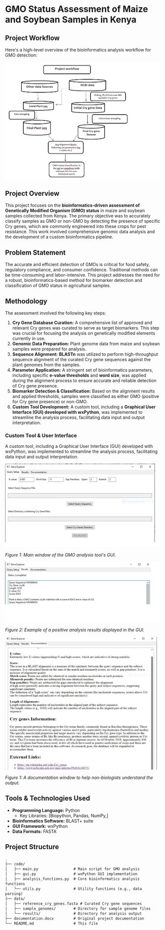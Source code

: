 # GMO Status Assessment of Maize and Soybean Samples in Kenya

## Project Workflow

Here's a high-level overview of the bioinformatics analysis workflow for GMO detection:

![GMO Analysis Workflow Diagram](images/gmo_analysis_workflow.png)

## Project Overview

This project focuses on the **bioinformatics-driven assessment of Genetically Modified Organism (GMO) status** in maize and soybean samples collected from Kenya. The primary objective was to accurately classify samples as GMO or non-GMO by detecting the presence of specific Cry genes, which are commonly engineered into these crops for pest resistance. This work involved comprehensive genomic data analysis and the development of a custom bioinformatics pipeline.

## Problem Statement

The accurate and efficient detection of GMOs is critical for food safety, regulatory compliance, and consumer confidence. Traditional methods can be time-consuming and labor-intensive. This project addresses the need for a robust, bioinformatics-based method for biomarker detection and classification of GMO status in agricultural samples.

## Methodology

The assessment involved the following key steps:

1.  **Cry Gene Database Curation:** A comprehensive list of approved and relevant Cry genes was curated to serve as target biomarkers. This step was crucial for focusing the analysis on genetically modified elements currently in use.
2.  **Genomic Data Preparation:** Plant genome data from maize and soybean samples were prepared for analysis.
3.  **Sequence Alignment:** **BLASTn** was utilized to perform high-throughput sequence alignment of the curated Cry gene sequences against the plant genomes from the samples.
4.  **Parameter Application:** A stringent set of bioinformatics parameters, including specific **e-value thresholds** and **word size**, was applied during the alignment process to ensure accurate and reliable detection of Cry gene presence.
5.  **Biomarker Detection & Classification:** Based on the alignment results and applied thresholds, samples were classified as either GMO (positive for Cry gene presence) or non-GMO.
6.  **Custom Tool Development:** A custom tool, including a **Graphical User Interface (GUI) developed with wxPython**, was implemented to streamline the analysis process, facilitating data input and output interpretation.


### Custom Tool & User Interface

A custom tool, including a Graphical User Interface (GUI) developed with wxPython, was implemented to streamline the analysis process, facilitating data input and output interpretation.

![Screenshot of GUI Main Window](images/gui_main_window.png)

*Figure 1: Main window of the GMO analysis tool's GUI.*



![Screenshot of GUI Results Output](images/gui_results_output.png)

*Figure 2: Example of a positive analysis results displayed in the GUI.*



![Screenshot of GUI Main Window](images/gui_documentationguide.png)

*Figure 1: A documentation window to help non-biologists understand the output.*

## Tools & Technologies Used

* **Programming Language:** Python
    * Key Libraries: [Biopython, Pandas, NumPy,]
* **Bioinformatics Software:** BLAST+ suite
* **GUI Framework:** wxPython
* **Data Formats:** FASTA

## Project Structure

```
.
├── code/
│   ├── main.py                # Main script for GMO analysis
│   ├── gui.py                 # wxPython GUI implementation
│   ├── analysis_functions.py  # Core bioinformatics analysis functions
│   └── utils.py               # Utility functions (e.g., data parsing)
├── data/
│   ├── reference_cry_genes.fasta # Curated Cry gene sequences
│   ├── sample_genomes/        # Directory for sample genome files
│   └── results/               # Directory for analysis output
├── documentation.docx         # Original project documentation
└── README.md                  # This file
```

